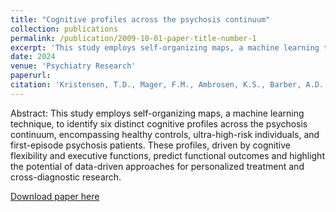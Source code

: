 ```yaml
---
title: "Cognitive profiles across the psychosis continuum"
collection: publications
permalink: /publication/2009-10-01-paper-title-number-1
excerpt: 'This study employs self-organizing maps, a machine learning technique, to identify six distinct cognitive profiles across the psychosis continuum, encompassing healthy controls, ultra-high-risk individuals, and first-episode psychosis patients. These profiles, driven by cognitive flexibility and executive functions, predict functional outcomes and highlight the potential of data-driven approaches for personalized treatment and cross-diagnostic research.'
date: 2024
venue: 'Psychiatry Research'
paperurl: 
citation: 'Kristensen, T.D., Mager, F.M., Ambrosen, K.S., Barber, A.D., Lemvigh, C.K., Bojesen, K.B., Nielsen, M.Ø., Fagerlund, B., Glenthøj, B.Y., Syeda, W.T. and Glenthøj, L.B., 2024. Cognitive profiles across the psychosis continuum. Psychiatry Research, 342, p.116168.'
---
```


Abstract: This study employs self-organizing maps, a machine learning technique, to identify six distinct cognitive profiles across the psychosis continuum, encompassing healthy controls, ultra-high-risk individuals, and first-episode psychosis patients. These profiles, driven by cognitive flexibility and executive functions, predict functional outcomes and highlight the potential of data-driven approaches for personalized treatment and cross-diagnostic research.

[Download paper here](https://pubmed.ncbi.nlm.nih.gov/39265468/)
